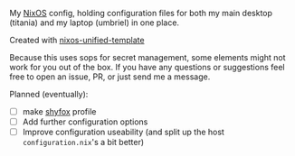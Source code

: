My [NixOS](https://nixos.org) config, holding configuration files for both my main desktop (titania) and my laptop (umbriel) in one place.

Created with [nixos-unified-template](https://github.com/juspay/nixos-unified-template)

Because this uses sops for secret management, some elements might not work for you out of the box. If you have any questions or suggestions feel free to open an issue, PR, or just send me a message.

Planned (eventually):
- [ ] make [shyfox](https://github.com/Naezr/ShyFox) profile
- [ ] Add further configuration options
- [ ] Improve configuration useability (and split up the host `configuration.nix`'s a bit better)
